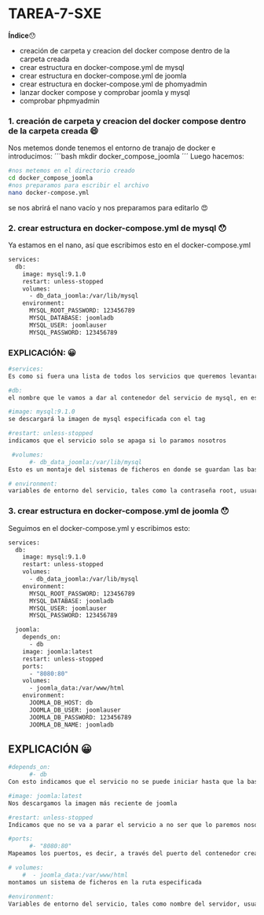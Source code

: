 # TAREA-7-SXE

**Índice**:hushed:
- creación de carpeta y creacion del docker compose dentro de la carpeta creada
- crear estructura en docker-compose.yml de mysql
- crear estructura en docker-compose.yml de joomla
- crear estructura en docker-compose.yml de phomyadmin
- lanzar docker compose y comprobar joomla y mysql
- comprobar phpmyadmin

### 1. creación de carpeta y creacion del docker compose dentro de la carpeta creada 😄
Nos metemos donde tenemos el entorno de tranajo de docker e introducimos:
´´´bash
mkdir docker_compose_joomla
´´´
Luego hacemos:
```bash
#nos metemos en el directorio creado
cd docker_compose_joomla
#nos preparamos para escribir el archivo
nano docker-compose.yml
```
se nos abrirá el nano vacío y nos preparamos para editarlo :heart_eyes:

### 2. crear estructura en docker-compose.yml de mysql :hushed:
Ya estamos en el nano, así que escribimos esto en el docker-compose.yml
```bash
services:
  db:
    image: mysql:9.1.0
    restart: unless-stopped
    volumes:
      - db_data_joomla:/var/lib/mysql
    environment:
      MYSQL_ROOT_PASSWORD: 123456789
      MYSQL_DATABASE: joomladb
      MYSQL_USER: joomlauser
      MYSQL_PASSWORD: 123456789
```
### EXPLICACIÓN: :grinning:
```bash
#services:
Es como si fuera una lista de todos los servicios que queremos levantar con el docker compose
```

```bash
#db:
el nombre que le vamos a dar al contenedor del servicio de mysql, en este caso es db
```

```bash
#image: mysql:9.1.0
se descargará la imagen de mysql especificada con el tag
```

```bash
#restart: unless-stopped
indicamos que el servicio solo se apaga si lo paramos nosotros
```

```bash
 #volumes:
      #- db_data_joomla:/var/lib/mysql
Esto es un montaje del sistemas de ficheros en donde se guardan las base de datos de mysql, es decir, si el contenedor se corrompe, se pierde o lo que sea, en este sistema de ficheros db_data_joomla:, se guardarán las bases de datos
```

```bash
# environment:
variables de entorno del servicio, tales como la contraseña root, usuario, password...
```

### 3. crear estructura en docker-compose.yml de joomla :hushed:
Seguimos en el docker-compose.yml y escribimos esto:
```bash
services:
  db:
    image: mysql:9.1.0
    restart: unless-stopped
    volumes:
      - db_data_joomla:/var/lib/mysql
    environment:
      MYSQL_ROOT_PASSWORD: 123456789
      MYSQL_DATABASE: joomladb
      MYSQL_USER: joomlauser
      MYSQL_PASSWORD: 123456789

  joomla:
    depends_on:
      - db
    image: joomla:latest
    restart: unless-stopped
    ports:
      - "8080:80"
    volumes:
      - joomla_data:/var/www/html
    environment:
      JOOMLA_DB_HOST: db
      JOOMLA_DB_USER: joomlauser
      JOOMLA_DB_PASSWORD: 123456789
      JOOMLA_DB_NAME: joomladb
```

## EXPLICACIÓN :grinning:
```bash
#depends_on:
      #- db
Con esto indicamos que el servicio no se puede iniciar hasta que la base de datos empiece a funcionar
```

```bash
#image: joomla:latest
Nos descargamos la imagen más reciente de joomla
```

```bash
#restart: unless-stopped
Indicamos que no se va a parar el servicio a no ser que lo paremos nosotros
```

```bash
#ports:
      #- "8080:80"
Mapeamos los puertos, es decir, a través del puerto del contenedor creamos una conexión hacia el puerto 8080 para visualizar lo que hay
```

```bash
# volumes:
    #  - joomla_data:/var/www/html
montamos un sistema de ficheros en la ruta especificada
```

```bash
#environment:
Variables de entorno del servicio, tales como nombre del servidor, usuario...
```



